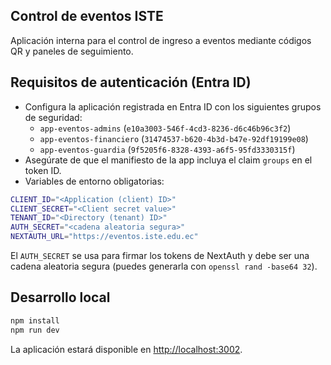 ## Control de eventos ISTE

Aplicación interna para el control de ingreso a eventos mediante códigos QR y paneles de seguimiento.

## Requisitos de autenticación (Entra ID)

- Configura la aplicación registrada en Entra ID con los siguientes grupos de seguridad:
  - `app-eventos-admins` (`e10a3003-546f-4cd3-8236-d6c46b96c3f2`)
  - `app-eventos-financiero` (`31474537-b620-4b3d-b47e-92df19199e08`)
  - `app-eventos-guardia` (`9f5205f6-8328-4393-a6f5-95fd3330315f`)
- Asegúrate de que el manifiesto de la app incluya el claim `groups` en el token ID.
- Variables de entorno obligatorias:

```bash
CLIENT_ID="<Application (client) ID>"
CLIENT_SECRET="<Client secret value>"
TENANT_ID="<Directory (tenant) ID>"
AUTH_SECRET="<cadena aleatoria segura>"
NEXTAUTH_URL="https://eventos.iste.edu.ec"
```

El `AUTH_SECRET` se usa para firmar los tokens de NextAuth y debe ser una cadena aleatoria segura (puedes generarla con `openssl rand -base64 32`).

## Desarrollo local

```bash
npm install
npm run dev
```

La aplicación estará disponible en [http://localhost:3002](http://localhost:3002).
